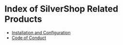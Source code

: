 # Index of SilverShop Related Products

* [Installation and Configuration](installationconfiguration.md)
* [Code of Conduct](codeofconduct.md)
